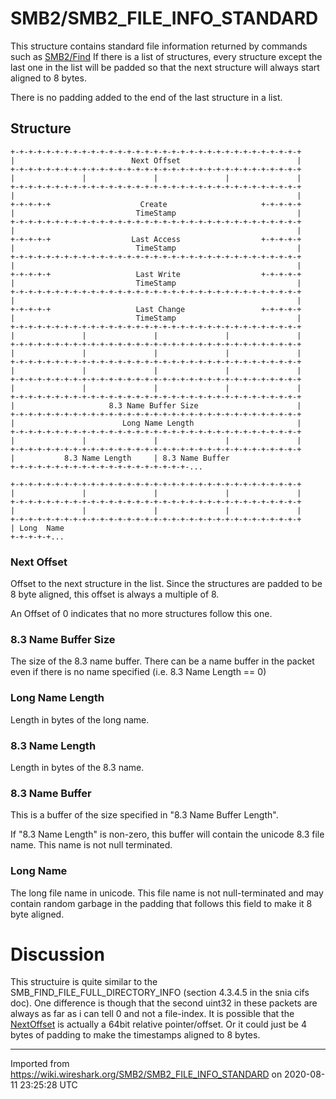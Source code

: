 # SMB2/SMB2\_FILE\_INFO\_STANDARD

This structure contains standard file information returned by commands such as [SMB2/Find](/SMB2/Find) If there is a list of structures, every structure except the last one in the list will be padded so that the next structure will always start aligned to 8 bytes.

There is no padding added to the end of the last structure in a list.

## Structure

    +-+-+-+-+-+-+-+-+-+-+-+-+-+-+-+-+-+-+-+-+-+-+-+-+-+-+-+-+-+-+-+-+
    |                          Next Offset                          |
    +-+-+-+-+-+-+-+-+-+-+-+-+-+-+-+-+-+-+-+-+-+-+-+-+-+-+-+-+-+-+-+-+
    |               |               |               |               |
    +-+-+-+-+-+-+-+-+-+-+-+-+-+-+-+-+-+-+-+-+-+-+-+-+-+-+-+-+-+-+-+-+
    |                                                               |
    +-+-+-+-+                    Create                     +-+-+-+-+
    |                           TimeStamp                           |
    +-+-+-+-+-+-+-+-+-+-+-+-+-+-+-+-+-+-+-+-+-+-+-+-+-+-+-+-+-+-+-+-+
    |                                                               |
    +-+-+-+-+                  Last Access                  +-+-+-+-+
    |                           TimeStamp                           |
    +-+-+-+-+-+-+-+-+-+-+-+-+-+-+-+-+-+-+-+-+-+-+-+-+-+-+-+-+-+-+-+-+
    |                                                               |
    +-+-+-+-+                   Last Write                  +-+-+-+-+
    |                           TimeStamp                           |
    +-+-+-+-+-+-+-+-+-+-+-+-+-+-+-+-+-+-+-+-+-+-+-+-+-+-+-+-+-+-+-+-+
    |                                                               |
    +-+-+-+-+                   Last Change                 +-+-+-+-+
    |                           TimeStamp                           |
    +-+-+-+-+-+-+-+-+-+-+-+-+-+-+-+-+-+-+-+-+-+-+-+-+-+-+-+-+-+-+-+-+
    |               |               |               |               |
    +-+-+-+-+-+-+-+-+-+-+-+-+-+-+-+-+-+-+-+-+-+-+-+-+-+-+-+-+-+-+-+-+
    |               |               |               |               |
    +-+-+-+-+-+-+-+-+-+-+-+-+-+-+-+-+-+-+-+-+-+-+-+-+-+-+-+-+-+-+-+-+
    |               |               |               |               |
    +-+-+-+-+-+-+-+-+-+-+-+-+-+-+-+-+-+-+-+-+-+-+-+-+-+-+-+-+-+-+-+-+
    |               |               |               |               |
    +-+-+-+-+-+-+-+-+-+-+-+-+-+-+-+-+-+-+-+-+-+-+-+-+-+-+-+-+-+-+-+-+
    |                     8.3 Name Buffer Size                      |
    +-+-+-+-+-+-+-+-+-+-+-+-+-+-+-+-+-+-+-+-+-+-+-+-+-+-+-+-+-+-+-+-+
    |                        Long Name Length                       |
    +-+-+-+-+-+-+-+-+-+-+-+-+-+-+-+-+-+-+-+-+-+-+-+-+-+-+-+-+-+-+-+-+
    |               |               |               |               |
    +-+-+-+-+-+-+-+-+-+-+-+-+-+-+-+-+-+-+-+-+-+-+-+-+-+-+-+-+-+-+-+-+
    |           8.3 Name Length     | 8.3 Name Buffer
    +-+-+-+-+-+-+-+-+-+-+-+-+-+-+-+-+-+-+-+-...
    
    +-+-+-+-+-+-+-+-+-+-+-+-+-+-+-+-+-+-+-+-+-+-+-+-+-+-+-+-+-+-+-+-+
    |               |               |               |               |
    +-+-+-+-+-+-+-+-+-+-+-+-+-+-+-+-+-+-+-+-+-+-+-+-+-+-+-+-+-+-+-+-+
    |               |               |               |               |
    +-+-+-+-+-+-+-+-+-+-+-+-+-+-+-+-+-+-+-+-+-+-+-+-+-+-+-+-+-+-+-+-+
    | Long  Name 
    +-+-+-+-+...

### Next Offset

Offset to the next structure in the list. Since the structures are padded to be 8 byte aligned, this offset is always a multiple of 8.

An Offset of 0 indicates that no more structures follow this one.

### 8.3 Name Buffer Size

The size of the 8.3 name buffer. There can be a name buffer in the packet even if there is no name specified (i.e. 8.3 Name Length == 0)

### Long Name Length

Length in bytes of the long name.

### 8.3 Name Length

Length in bytes of the 8.3 name.

### 8.3 Name Buffer

This is a buffer of the size specified in "8.3 Name Buffer Length".

If "8.3 Name Length" is non-zero, this buffer will contain the unicode 8.3 file name. This name is not null terminated.

### Long Name

The long file name in unicode. This file name is not null-terminated and may contain random garbage in the padding that follows this field to make it 8 byte aligned.

# Discussion

This structuire is quite similar to the SMB\_FIND\_FILE\_FULL\_DIRECTORY\_INFO (section 4.3.4.5 in the snia cifs doc). One difference is though that the second uint32 in these packets are always as far as i can tell 0 and not a file-index. It is possible that the [NextOffset](/NextOffset) is actually a 64bit relative pointer/offset. Or it could just be 4 bytes of padding to make the timestamps aligned to 8 bytes.

---

Imported from https://wiki.wireshark.org/SMB2/SMB2_FILE_INFO_STANDARD on 2020-08-11 23:25:28 UTC
